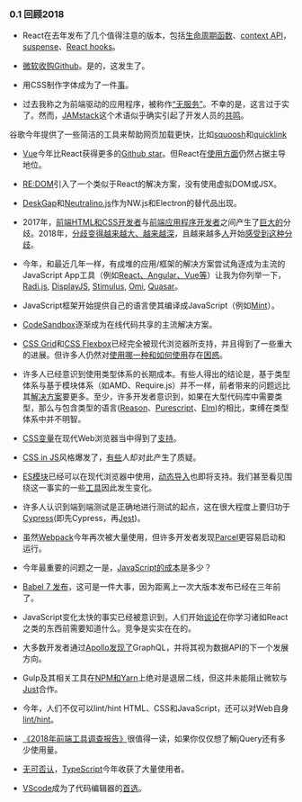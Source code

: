 ### 0.1 回顾2018

- React在去年发布了几个值得注意的版本，包括[生命周期函数](https://reactjs.org/blog/2018/03/29/react-v-16-3.html#component-lifecycle-changes)、[context API](https://reactjs.org/blog/2018/03/29/react-v-16-3.html#official-context-api)，[suspense](https://reactjs.org/docs/react-api.html#reactsuspense)、[React hooks](https://reactjs.org/docs/hooks-intro.html)。

- [微软收购Github](https://news.microsoft.com/2018/06/04/microsoft-to-acquire-github-for-7-5-billion/)。是的，这发生了。

- 用CSS制作字体成为了一件[事](https://yusugomori.com/projects/css-sans/)。

- 过去我称之为前端驱动的应用程序，被称作[“无服务”](https://thepowerofserverless.info/)。不幸的是，这言过于实了。然而，[JAMstack](https://jamstack.org/)这个术语似乎确实引起了开发人员的[共鸣](https://jamstackconf.com/nyc/)。

谷歌今年提供了一些简洁的工具来帮助网页加载更快，比如[squoosh](https://github.com/GoogleChromeLabs/squoosh/)和[quicklink](https://github.com/GoogleChromeLabs/quicklink)

- [Vue](https://risingstars.js.org/2018/en/#section-framework)今年比React获得更多的[Github star](https://hasvuepassedreactyet.surge.sh/)。但React在[使用](https://www.npmjs.com/browse/depended)[方面](https://2018.stateofjs.com/front-end-frameworks/overview/)仍然占据主导地位。

- [RE:DOM](https://github.com/redom/redom)引入了一个类似于React的解决方案，没有使用虚拟DOM或JSX。

- [DeskGap](https://deskgap.com/)和[Neutralino.js](https://neutralino.js.org/)作为NW.js和Electron的替代品出现。

- 2017年，[前端HTML和CSS开发者](https://medium.com/@mandy.michael/is-there-any-value-in-people-who-cannot-write-javascript-d0a66b16de06)与[前端应用程序开发者](https://medium.com/@mandy.michael/is-there-any-value-in-people-who-cannot-write-javascript-d0a66b16de06)之间产生了[巨大的](https://medium.com/@jerrylowm/the-death-of-front-end-developers-803a95e0f411)分歧。2018年，[分歧变得越来越大、越来越深](https://css-tricks.com/the-great-divide/)，且越来越多[人](https://rachelandrew.co.uk/archives/2019/01/30/html-css-and-our-vanishing-industry-entry-points/)开始[感受到](https://hackernoon.com/the-backendification-of-frontend-development-62f218a773d4)[这种](http://bradfrost.com/blog/post/big-ol-ball-o-javascript/)[分歧](https://justmarkup.com/log/2018/11/just-markup/)。

- 今年，和最近几年一样，有成堆的应用/框架的解决方案尝试角逐成为主流的JavaScript App工具（例如[React、Angular、Vue等](https://stateofjs.com/2017/front-end/results)）让我为你列举一下，[Radi.js](https://radi.js.org/), [DisplayJS](https://display.js.org/), [Stimulus](https://stimulusjs.org/), [Omi](https://github.com/Tencent/omi), [Quasar](https://quasar-framework.org/)。

- JavaScript框架开始提供自己的语言使其编译成JavaScript（例如[Mint](https://www.mint-lang.com/)）。

- [CodeSandbox](https://codesandbox.io/)逐渐成为在线代码共享的主流解决方案。

- [CSS Grid](https://cssgridgarden.com/)和[CSS Flexbox](https://flexboxfroggy.com/)已经完全被现代浏览器所支持，并且得到了一些重大的进展。但许多人仍然对[使用哪一种和如何使用](https://css-irl.info/to-grid-or-to-flex/)存在[困惑](https://www.youtube.com/watch?v=hs3piaN4b5I)。

- 许多人已经意识到使用类型体系的长期成本。有些人得出的结论是，基于类型体系与基于模块体系（如AMD、Require.js）并不一样，前者带来的问题远比其[解决方案](https://medium.com/javascript-scene/the-typescript-tax-132ff4cb175b)要更多。至少，许多开发者意识到，如果在大型代码库中需要类型，那么与包含类型的语言([Reason](https://reasonml.github.io/)、[Purescript](http://www.purescript.org/)、[Elm](https://elm-lang.org/))的相比，束缚在类型体系中并不明智。

- [CSS变量](https://developer.mozilla.org/en-US/docs/Web/CSS/Using_CSS_variables)在现代Web浏览器当中得到了[支持](https://caniuse.com/#feat=css-variables)。

- [CSS in JS](http://michelebertoli.github.io/css-in-js/)风格爆发了，[有些](http://bradfrost.com/blog/link/whats-wrong-with-css-in-js/)人却对此产生了质疑。

- [ES模块](https://caniuse.com/#search=modules)已经可以在现代浏览器中使用，[动态导入](https://developers.google.com/web/updates/2017/11/dynamic-import#dynamic)也即将支持。我们甚至看见围绕这一事实的一些[工具](https://www.pikapkg.com/blog/introducing-pika-pack/)因此发生变化。

- 许多人认识到端到端测试是正确地进行测试的起点，这在很大程度上要归功于[Cypress](https://www.cypress.io/how-it-works/)(即先Cypress，再[Jest](https://jestjs.io/))。

- 虽然[Webpack](https://webpack.js.org/)今年再次被大量使用，但许多开发者发现[Parcel](https://github.com/parcel-bundler/parcel)更容易启动和运行。

- 今年最重要的问题之一是，[JavaScript的成本](https://medium.com/@addyosmani/the-cost-of-javascript-in-2018-7d8950fbb5d4)是多少？

- [Babel 7 发布](https://babeljs.io/blog/2018/08/27/7.0.0)，这可是一件大事，因为距离上一次大版本发布已经在三年前了。

- JavaScript变化太快的事实已经被意识到，人们开始[谈论](https://www.robinwieruch.de/javascript-fundamentals-react-requirements/)在你学习诸如React之类的东西前需要知道什么。竞争是实实在在的。

- 大多数开发者通过[Apollo](https://www.apollographql.com/)[发现了](https://blog.bitsrc.io/why-does-everyone-love-graphql-17de7f99f05a)GraphQL，并将其视为数据API的下一个发展方向。

- Gulp及其相关工具在[NPM和Yarn](https://css-tricks.com/why-npm-scripts/)上绝对是退居二线，但这并未能阻止微软与[Just](https://github.com/Microsoft/just)合作。

- 今年，人们不仅可以lint/hint HTML、CSS和JavaScript，还可以对Web自身[lint/hint](https://webhint.io/)。

- [《2018年前端工具调查报告》](https://ashleynolan.co.uk/blog/frontend-tooling-survey-2018-results)很值得一读，如果你仅仅想了解jQuery还有多少使用量。

- [无可否认](https://2018.stateofjs.com/javascript-flavors/typescript/)，[TypeScript](https://www.typescriptlang.org/)今年收获了大量使用者。

- [VScode](https://code.visualstudio.com/)成为了代码编辑器的[首选](https://triplebyte.com/blog/editor-report-the-rise-of-visual-studio-code)。

